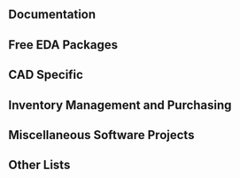 ## Documentation


## Free EDA Packages


## CAD Specific


## Inventory Management and Purchasing


## Miscellaneous Software Projects


## Other Lists

